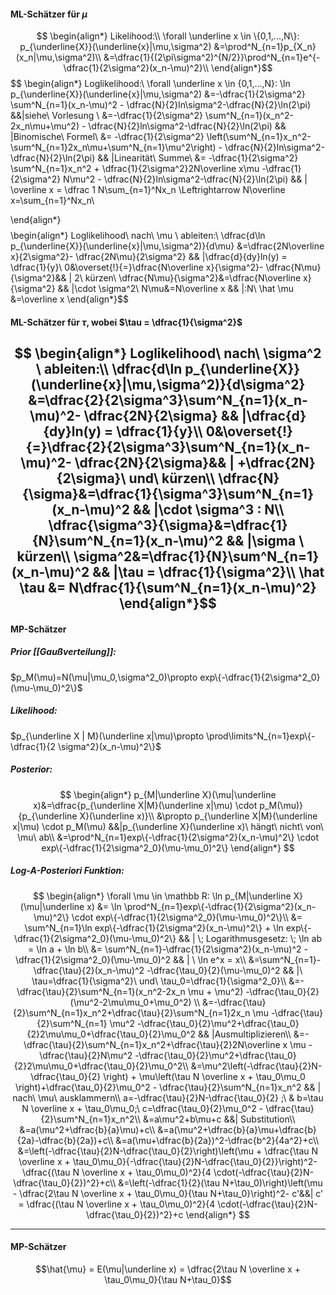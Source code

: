 


#### ML-Schätzer für $\mu$
$$
\begin{align*}
    Likelihood:\\
    \forall \underline x \in \{0,1,...,N\}: p_{\underline{X}}(\underline{x}|\mu,\sigma^2) &=\prod^N_{n=1}p_{X_n}(x_n|\mu,\sigma^2)\\
    &=\dfrac{1}{(2\pi\sigma^2)^{N/2}}\prod^N_{n=1}e^{-\dfrac{1}{2\sigma^2}(x_n-\mu)^2}\\
\end{align*}$$
$$
\begin{align*}
Loglikelihood:\\
 \forall \underline x \in \{0,1,...,N\}: \ln p_{\underline{X}}(\underline{x}|\mu,\sigma^2) &=-\dfrac{1}{2\sigma^2} \sum^N_{n=1}(x_n-\mu)^2 - \dfrac{N}{2}ln\sigma^2-\dfrac{N}{2}\ln(2\pi) &&|siehe\ Vorlesung \\
	&=-\dfrac{1}{2\sigma^2} \sum^N_{n=1}(x_n^2-2x_n\mu+\mu^2) - \dfrac{N}{2}ln\sigma^2-\dfrac{N}{2}\ln(2\pi) && |Binomische\ Formel\\
	&= -\dfrac{1}{2\sigma^2} \left(\sum^N_{n=1}x_n^2-\sum^N_{n=1}2x_n\mu+\sum^N_{n=1}\mu^2\right) - \dfrac{N}{2}ln\sigma^2-\dfrac{N}{2}\ln(2\pi) && |Linearität\ Summe\\
	&= -\dfrac{1}{2\sigma^2} \sum^N_{n=1}x_n^2 + \dfrac{1}{2\sigma^2}2N\overline x\mu -\dfrac{1}{2\sigma^2} N\mu^2 - \dfrac{N}{2}ln\sigma^2-\dfrac{N}{2}\ln(2\pi) && | \overline x = \dfrac 1 N\sum_{n=1}^Nx_n \Leftrightarrow N\overline x=\sum_{n=1}^Nx_n\\
	
\end{align*}$$
$$
\begin{align*}
Loglikelihood\ nach\ \mu \ ableiten:\\
\dfrac{d\ln p_{\underline{X}}(\underline{x}|\mu,\sigma^2)}{d\mu} &=\dfrac{2N\overline x}{2\sigma^2}- \dfrac{2N\mu}{2\sigma^2} && |\dfrac{d}{dy}ln(y) = \dfrac{1}{y}\\
0&\overset{!}{=}\dfrac{N\overline x}{\sigma^2}- \dfrac{N\mu}{\sigma^2}&& | 2\ kürzen\\
\dfrac{N\mu}{\sigma^2}&=\dfrac{N\overline x}{\sigma^2} && |\cdot \sigma^2\\
N\mu&=N\overline x && |:N\\
\hat \mu &=\overline x
\end{align*}$$
#### ML-Schätzer für $\tau$, wobei $\tau = \dfrac{1}{\sigma^2}$

$$
\begin{align*}
Loglikelihood\ nach\ \sigma^2 \ ableiten:\\
\dfrac{d\ln p_{\underline{X}}(\underline{x}|\mu,\sigma^2)}{d\sigma^2} &=\dfrac{2}{2\sigma^3}\sum^N_{n=1}(x_n-\mu)^2- \dfrac{2N}{2\sigma} && |\dfrac{d}{dy}ln(y) = \dfrac{1}{y}\\
0&\overset{!}{=}\dfrac{2}{2\sigma^3}\sum^N_{n=1}(x_n-\mu)^2- \dfrac{2N}{2\sigma}&& | +\dfrac{2N}{2\sigma}\ und\ kürzen\\
\dfrac{N}{\sigma}&=\dfrac{1}{\sigma^3}\sum^N_{n=1}(x_n-\mu)^2 && |\cdot \sigma^3 : N\\
\dfrac{\sigma^3}{\sigma}&=\dfrac{1}{N}\sum^N_{n=1}(x_n-\mu)^2 && |\sigma \ kürzen\\
\sigma^2&=\dfrac{1}{N}\sum^N_{n=1}(x_n-\mu)^2 && |\tau = \dfrac{1}{\sigma^2}\\
\hat \tau &= N\dfrac{1}{\sum^N_{n=1}(x_n-\mu)^2}
\end{align*}$$
------------------------

#### MP-Schätzer

##### Prior [[Gaußverteilung]]:
$p_M(\mu)=N(\mu|\mu_0,\sigma^2_0)\propto exp\{-\dfrac{1}{2\sigma^2_0}(\mu-\mu_0)^2\}$

##### Likelihood:
$p_{\underline X | M}(\underline x|\mu)\propto \prod\limits^N_{n=1}exp\{-\dfrac{1}{2 \sigma^2}(x_n-\mu)^2\}$

##### Posterior:
$$
\begin{align*}
p_{M|\underline X}(\mu|\underline x)&=\dfrac{p_{\underline X|M}(\underline x|\mu) \cdot p_M(\mu)}{p_{\underline X}(\underline x)}\\
&\propto p_{\underline X|M}(\underline x|\mu) \cdot p_M(\mu) &&|p_{\underline X}(\underline x)\ hängt\ nicht\ von\ \mu\ ab\\
&=\prod^N_{n=1}exp\{-\dfrac{1}{2\sigma^2}(x_n-\mu)^2\} \cdot exp\{-\dfrac{1}{2\sigma^2_0}(\mu-\mu_0)^2\}
\end{align*}
$$

##### Log-A-Posteriori Funktion:
$$
\begin{align*}
	\forall \mu \in \mathbb R: \ln p_{M|\underline X}(\mu|\underline x) &= \ln \prod^N_{n=1}exp\{-\dfrac{1}{2\sigma^2}(x_n-\mu)^2\} \cdot exp\{-\dfrac{1}{2\sigma^2_0}(\mu-\mu_0)^2\}\\
	&= \sum^N_{n=1}\ln exp\{-\dfrac{1}{2\sigma^2}(x_n-\mu)^2\} + \ln exp\{-\dfrac{1}{2\sigma^2_0}(\mu-\mu_0)^2\} && | \; Logarithmusgesetz: \; \ln ab = \ln a + \ln b\\
    &= \sum^N_{n=1}-\dfrac{1}{2\sigma^2}(x_n-\mu)^2   -\dfrac{1}{2\sigma^2_0}(\mu-\mu_0)^2 && | \ \ln e^x = x\\
    &=\sum^N_{n=1}-\dfrac{\tau}{2}(x_n-\mu)^2   -\dfrac{\tau_0}{2}(\mu-\mu_0)^2 && |\ \tau=\dfrac{1}{\sigma^2}\ und\ \tau_0=\dfrac{1}{\sigma^2_0}\\
    &=-\dfrac{\tau}{2}\sum^N_{n=1}(x_n^2-2x_n \mu + \mu^2)   -\dfrac{\tau_0}{2}(\mu^2-2\mu\mu_0+\mu_0^2) \\
    &=-\dfrac{\tau}{2}\sum^N_{n=1}x_n^2+\dfrac{\tau}{2}\sum^N_{n=1}2x_n \mu -\dfrac{\tau}{2}\sum^N_{n=1} \mu^2  -\dfrac{\tau_0}{2}\mu^2+\dfrac{\tau_0}{2}2\mu\mu_0+\dfrac{\tau_0}{2}\mu_0^2 && |Ausmultiplizieren\\
    &=-\dfrac{\tau}{2}\sum^N_{n=1}x_n^2+\dfrac{\tau}{2}2N\overline x \mu -\dfrac{\tau}{2}N\mu^2  -\dfrac{\tau_0}{2}\mu^2+\dfrac{\tau_0}{2}2\mu\mu_0+\dfrac{\tau_0}{2}\mu_0^2\\
    &=\mu^2\left(-\dfrac{\tau}{2}N-\dfrac{\tau_0}{2} \right) + \mu\left(\tau N \overline x + \tau_0\mu_0 \right)+\dfrac{\tau_0}{2}\mu_0^2 - \dfrac{\tau}{2}\sum^N_{n=1}x_n^2 && | nach\ \mu\ ausklammern\\
    a=-\dfrac{\tau}{2}N-\dfrac{\tau_0}{2} ;\ & b=\tau N \overline x + \tau_0\mu_0;\ c=\dfrac{\tau_0}{2}\mu_0^2 - \dfrac{\tau}{2}\sum^N_{n=1}x_n^2\\
    &=a\mu^2+b\mu+c &&| Substitution\\
    &=a(\mu^2+\dfrac{b}{a}\mu)+c\\
    &=a(\mu^2+\dfrac{b}{a}\mu+\dfrac{b}{2a}-\dfrac{b}{2a})+c\\
    &=a(\mu+\dfrac{b}{2a})^2-\dfrac{b^2}{4a^2}+c\\
    &=\left(-\dfrac{\tau}{2}N-\dfrac{\tau_0}{2}\right)\left(\mu +  \dfrac{\tau N \overline x + \tau_0\mu_0}{-\dfrac{\tau}{2}N-\dfrac{\tau_0}{2}}\right)^2-\dfrac{(\tau N \overline x + \tau_0\mu_0)^2}{4 \cdot(-\dfrac{\tau}{2}N-\dfrac{\tau_0}{2})^2}+c\\
    &=\left(-\dfrac{1}{2}(\tau N+\tau_0)\right)\left(\mu -  \dfrac{2\tau N \overline x + \tau_0\mu_0}{\tau N+\tau_0}\right)^2- c'&&| c' = \dfrac{(\tau N \overline x + \tau_0\mu_0)^2}{4 \cdot(-\dfrac{\tau}{2}N-\dfrac{\tau_0}{2})^2}+c
\end{align*}
$$

------------

#### MP-Schätzer
$$\hat{\mu} = E(\mu|\underline x) = \dfrac{2\tau N \overline x + \tau_0\mu_0}{\tau N+\tau_0}$$
